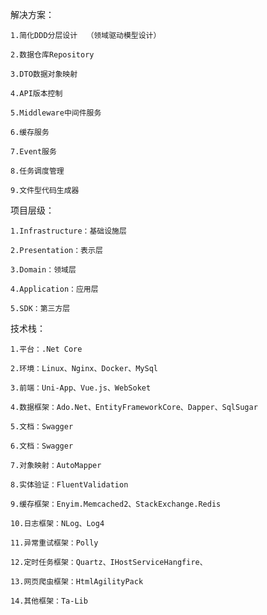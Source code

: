 

解决方案：

    1.简化DDD分层设计  （领域驱动模型设计）
    
    2.数据仓库Repository
    
    3.DTO数据对象映射
    
    4.API版本控制
    
    5.Middleware中间件服务
    
    6.缓存服务
    
    7.Event服务
    
    8.任务调度管理
    
    9.文件型代码生成器

项目层级：

    1.Infrastructure：基础设施层
    
    2.Presentation：表示层
    
    3.Domain：领域层
    
    4.Application：应用层
    
    5.SDK：第三方层

技术栈：

    1.平台：.Net Core
    
    2.环境：Linux、Nginx、Docker、MySql
    
    3.前端：Uni-App、Vue.js、WebSoket
    
    4.数据框架：Ado.Net、EntityFrameworkCore、Dapper、SqlSugar
    
    5.文档：Swagger
    
    6.文档：Swagger
    
    7.对象映射：AutoMapper
    
    8.实体验证：FluentValidation
    
    9.缓存框架：Enyim.Memcached2、StackExchange.Redis
    
    10.日志框架：NLog、Log4 
    
    11.异常重试框架：Polly
    
    12.定时任务框架：Quartz、IHostServiceHangfire、
    
    13.网页爬虫框架：HtmlAgilityPack
    
    14.其他框架：Ta-Lib
